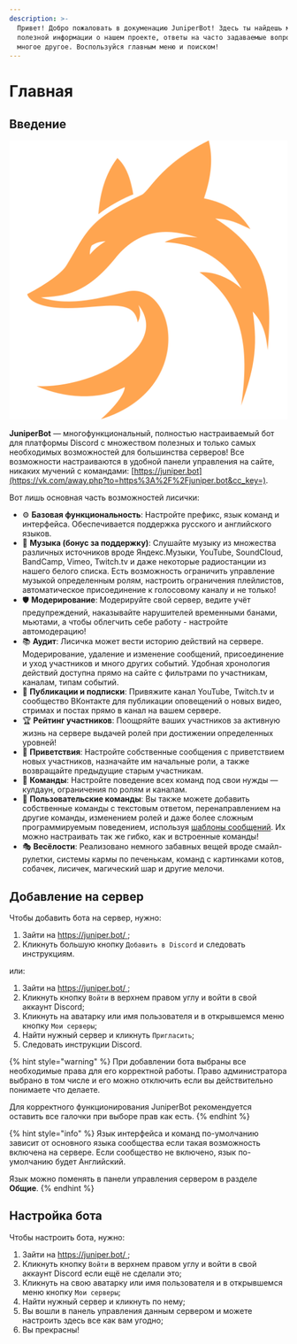 ```yaml
---
description: >-
  Привет! Добро пожаловать в докуменацию JuniperBot! Здесь ты найдешь много
  полезной информации о нашем проекте, ответы на часто задаваемые вопросы и
  многое другое. Воспользуйся главным меню и поиском!
---
```


# Главная

## Введение <a id="intro"></a>

![](.gitbook/assets/68747470733a2f2f6a756e697065722e626f742f7374617469632f696d672f69636f6e5f3531322e706e67.png)

**JuniperBot** — многофункциональный, полностью настраиваемый бот для платформы Discord с множеством полезных и только самых необходимых возможностей для большинства серверов! Все возможности настраиваются в удобной панели управления на сайте, никаких мучений с командами: [https://juniper.bot](https://vk.com/away.php?to=https%3A%2F%2Fjuniper.bot&cc_key=).

Вот лишь основная часть возможностей лисички:

* ⚙️ **Базовая функциональность**: Настройте префикс, язык команд и интерфейса. Обеспечивается поддержка русского и английского языков. 
* 🎵 **Музыка \(бонус за поддержку\)**: Слушайте музыку из множества различных источников вроде Яндекс.Музыки, YouTube, SoundCloud, BandCamp, Vimeo, Twitch.tv и даже некоторые радиостанции из нашего белого списка. Есть возможность ограничить управление музыкой определенным ролям, настроить ограничения плейлистов, автоматическое присоединение к голосовому каналу и не только!
* 🛡️ **Модерирование**: Модерируйте свой сервер, ведите учёт предупреждений, наказывайте нарушителей временными банами, мьютами, а чтобы облегчить себе работу - настройте автомодерацию!
* 📚 **Аудит**: Лисичка может вести историю действий на сервере. Модерирование, удаление и изменение сообщений, присоединение и уход участников и много других событий. Удобная хронология действий доступна прямо на сайте с фильтрами по участникам, каналам, типам событий. 
* 📢 **Публикации и подписки**: Привяжите канал YouTube, Twitch.tv и сообщество ВКонтакте для публикации оповещений о новых видео, стримах и постах прямо в канал на вашем сервере. 
* 🏆 **Рейтинг участников**: Поощряйте ваших участников за активную жизнь на сервере выдачей ролей при достижении определенных уровней! 
* 👋 **Приветствия**: Настройте собственные сообщения с приветствием новых участников, назначайте им начальные роли, а также возвращайте предыдущие старым участникам. 
* 💬 **Команды**: Настройте поведение всех команд под свои нужды — кулдаун, ограничения по ролям и каналам. 
* 📝 **Пользовательские команды**: Вы также можете добавить собственные команды с текстовым ответом, перенаправлением на другие команды, изменением ролей и даже более сложным программируемым поведением, используя [шаблоны сообщений](features/message-templates/). Их можно настраивать так же гибко, как и встроенные команды! 
* 🎭 **Весёлости**: Реализовано немного забавных вещей вроде смайл-рулетки, системы кармы по печенькам, команд с картинками котов, собачек, лисичек, магический шар и другие мелочи.

## Добавление на сервер <a id="invite"></a>

Чтобы добавить бота на сервер, нужно:

1. Зайти на [https://juniper.bot/ ](https://juniper.bot/);
2. Кликнуть большую кнопку `Добавить в Discord` и следовать инструкциям.

или:

1. Зайти на [https://juniper.bot/ ](https://juniper.bot/);
2. Кликнуть кнопку `Войти` в верхнем правом углу и войти в свой аккаунт Discord;
3. Кликнуть на аватарку или имя пользователя и в открывшемся меню кнопку `Мои серверы`;
4. Найти нужный сервер и кликнуть `Пригласить`;
5. Следовать инструкции Discord.

{% hint style="warning" %}
При добавлении бота выбраны все необходимые права для его корректной работы. Право администратора выбрано в том числе и его можно отключить если вы действительно понимаете что делаете. 

Для корректного функционирования JuniperBot рекомендуется оставить все галочки при выборе прав как есть.
{% endhint %}

{% hint style="info" %}
Язык интерфейса и команд по-умолчанию зависит от основного языка сообщества если такая возможность включена на сервере. Если сообщество не включено, язык по-умолчанию будет Английский.

Язык можно поменять в панели управления сервером в разделе **Общие**.
{% endhint %}

## Настройка бота <a id="configure"></a>

Чтобы настроить бота, нужно:

1. Зайти на [https://juniper.bot/ ](https://juniper.bot/);
2. Кликнуть кнопку `Войти` в верхнем правом углу и войти в свой аккаунт Discord если ещё не сделали это;
3. Кликнуть на свою аватарку или имя пользователя и в открывшемся меню кнопку `Мои серверы`;
4. Найти нужный сервер и кликнуть по нему;
5. Вы вошли в панель управления данным сервером и можете настроить здесь все как вам угодно;
6. Вы прекрасны!

